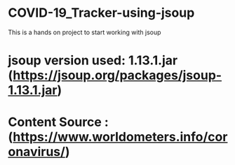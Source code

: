 # COVID-19_Tracker-using-jsoup
This is a hands on project to start working with jsoup


# jsoup version used: 1.13.1.jar (https://jsoup.org/packages/jsoup-1.13.1.jar)
# Content Source : (https://www.worldometers.info/coronavirus/)
